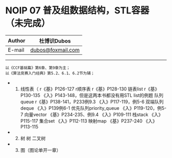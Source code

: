 NOIP 07 普及组数据结构，STL容器（未完成）  
======

|Author|杜博识Dubos|
|---|---
|E-mail|dubos@foxmail.com

------
	以《CCF基础篇》第6章、第9章为主；
	以《算法竞赛入门经典》第5.2、6.1、6.2节为辅；
	
* 1. 线性表（
	r《基》P126-127
	r顺序表
		r《基》P128-130 
	链表list
		r《基》P130-135 
		《入》P143-148，但是这两本书都没有用STL list的例题
	队列queue
		r《基》P138-141，P233例9.3
		《入》P117-119，例5-6 
	双端队列deque
		《入》P139例6-1
	优先队列priority_queue
		《入》P119-120，例5-7 
	向量vector
		《基》P234-235、例9.4
		《入》P109-111
	栈stack
		《入》P115-117
	集合set
		《入》P112-113
	映射map
		《基》P237-240
		《入》P113-115
* 2. 树
	树
	二叉树
* 3. 图（图论单开一章）
